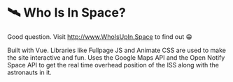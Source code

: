 # 🛰️ Who Is In Space?

Good question. Visit http://www.WhoIsUpIn.Space to find out 😁

Built with Vue. Libraries like Fullpage JS and Animate CSS are used to make the site interactive and fun. Uses the Google Maps API and the Open Notify Space API to get the real time overhead position of the ISS along with the astronauts in it.

